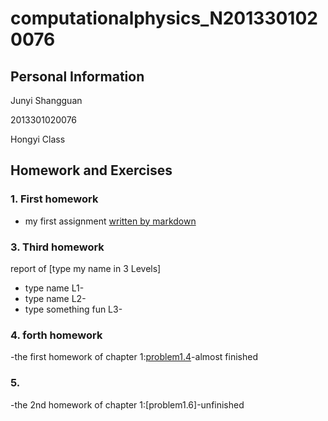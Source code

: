 # computationalphysics_N2013301020076
## Personal Information

Junyi Shangguan

2013301020076

Hongyi Class

## Homework and Exercises
### 1. First homework
- my first assignment [written by markdown](https://github.com/JunyiShangguan/computationalphysics_N2013301020076/blob/master/homework1.md)

### 3. Third homework
report of [type my name in 3 Levels]
- type name L1-
- type name L2-
- type something fun L3-

### 4. forth homework
-the first homework of chapter 1:[problem1.4](https://github.com/JunyiShangguan/computationalphysics_N2013301020076/tree/master/chapter1_1.4)-almost finished

### 5. 
-the 2nd homework of chapter 1:[problem1.6]-unfinished
